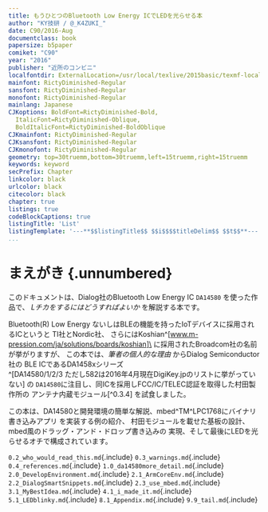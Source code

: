 ```yaml
---
title: もうひとつのBluetooth Low Energy ICでLEDを光らせる本
author: "KY技研 / @_K4ZUKI_"
date: C90/2016-Aug
documentclass: book
papersize: b5paper
comiket: "C90"
year: "2016"
publisher: "近所のコンビニ"
localfontdir: ExternalLocation=/usr/local/texlive/2015basic/texmf-local/
mainfont: RictyDiminished-Regular
sansfont: RictyDiminished-Regular
monofont: RictyDiminished-Regular
mainlang: Japanese
CJKoptions: BoldFont=RictyDiminished-Bold,
  ItalicFont=RictyDiminished-Oblique,
  BoldItalicFont=RictyDiminished-BoldOblique
CJKmainfont: RictyDiminished-Regular
CJKsansfont: RictyDiminished-Regular
CJKmonofont: RictyDiminished-Regular
geometry: top=30truemm,bottom=30truemm,left=15truemm,right=15truemm
keywords: keyword
secPrefix: Chapter
linkcolor: black
urlcolor: black
citecolor: black
chapter: true
listings: true
codeBlockCaptions: true
listingTitle: 'List'
listingTemplate: '---**$$listingTitle$$ $$i$$$$titleDelim$$ $$t$$**---'
...
```


<!--
localfontdir: ExternalLocation=/home/yamamoto/.local/share/fonts/
`pinout.txt`{.include}
-->

# まえがき {.unnumbered}
このドキュメントは、Dialog社のBluetooth Low Energy IC `DA14580` を使った作品で、
*Lチカをするにはどうすればよいか* を解説する本です。  

Bluetooth(R) Low Energy ないしはBLEの機能を持ったIoTデバイスに採用されるICというと
TI社とNordic社、
さらにはKoshian^[www.m-pression.com/ja/solutions/boards/koshian]\
に採用されたBroadcom社の名前が挙がりますが、
この本では、_筆者の個人的な理由_ からDialog Semiconductor社の
BLE ICであるDA1458xシリーズ\
^[DA14580/1/2/3 ただし582は2016年4月現在DigiKey.jpのリストに挙がっていない] の
`DA14580`に注目し、同ICを採用しFCC/IC/TELEC認証を取得した村田製作所の
アンテナ内蔵モジュール[^0.3.4]
を試食しました。

この本は、DA14580と開発環境の簡単な解説、mbed^TM^LPC1768にバイナリ書き込みアプリ
を実装する例の紹介、
村田モジュールを載せた基板の設計、mbed風のドラッグ・アンド・ドロップ書き込みの
実現、そして最後にLEDを光らせるオチで構成されています。

`0.2_who_would_read_this.md`{.include}
`0.3_warnings.md`{.include}
`0.4_references.md`{.include}
`1.0_da14580more_detail.md`{.include}
`2.0_DevelopEnvironment.md`{.include}
`2.1_ArmCoreEnv.md`{.include}
`2.2_DialogSmartSnippets.md`{.include}
`2.3_use_mbed.md`{.include}
`3.1_MyBestIdea.md`{.include}
`4.1_i_made_it.md`{.include}
`5.1_LEDblinky.md`{.include}
`8.1_Appendix.md`{.include}
`9.9_tail.md`{.include}
